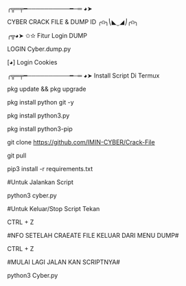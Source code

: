 ╭╦═╤━──────────━─═ ◕➤


CYBER CRACK FILE & DUMP ID
╭⍝╮⎝◣⏝◢⎠╭⍝╮ 

  

 ╭╦◕➤ ✩✫   Fitur Login DUMP

LOGIN Cyber.dump.py

[◕] Login Cookies   

╭╦═╤━──────────━─═ ◕➤
Install Script Di Termux

pkg update && pkg upgrade

pkg install python git -y

pkg install python3.py

pkg install python3-pip

git clone https://github.com/IMIN-CYBER/Crack-File

git pull

pip3 install -r requirements.txt

#Untuk Jalankan Script 

python3 cyber.py

#Untuk Keluar/Stop Script Tekan 

CTRL + Z

#NFO SETELAH CRAEATE FILE KELUAR DARI MENU DUMP#

CTRL + Z

#MULAI LAGI JALAN KAN SCRIPTNYA#

python3 Cyber.py

